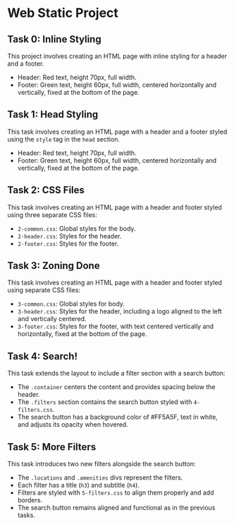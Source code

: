 # Web Static Project

## Task 0: Inline Styling
This project involves creating an HTML page with inline styling for a header and a footer.

- Header: Red text, height 70px, full width.
- Footer: Green text, height 60px, full width, centered horizontally and vertically, fixed at the bottom of the page.
## Task 1: Head Styling
This task involves creating an HTML page with a header and a footer styled using the `style` tag in the `head` section.

- Header: Red text, height 70px, full width.
- Footer: Green text, height 60px, full width, centered horizontally and vertically, fixed at the bottom of the page.
## Task 2: CSS Files
This task involves creating an HTML page with a header and footer styled using three separate CSS files:
- `2-common.css`: Global styles for the body.
- `2-header.css`: Styles for the header.
- `2-footer.css`: Styles for the footer.
## Task 3: Zoning Done
This task involves creating an HTML page with a header and footer styled using separate CSS files:
- `3-common.css`: Global styles for body.
- `3-header.css`: Styles for the header, including a logo aligned to the left and vertically centered.
- `3-footer.css`: Styles for the footer, with text centered vertically and horizontally, fixed at the bottom of the page.
## Task 4: Search!
This task extends the layout to include a filter section with a search button:
- The `.container` centers the content and provides spacing below the header.
- The `.filters` section contains the search button styled with `4-filters.css`.
- The search button has a background color of #FF5A5F, text in white, and adjusts its opacity when hovered.
## Task 5: More Filters
This task introduces two new filters alongside the search button:
- The `.locations` and `.amenities` divs represent the filters.
- Each filter has a title (`h3`) and subtitle (`h4`).
- Filters are styled with `5-filters.css` to align them properly and add borders.
- The search button remains aligned and functional as in the previous tasks.

